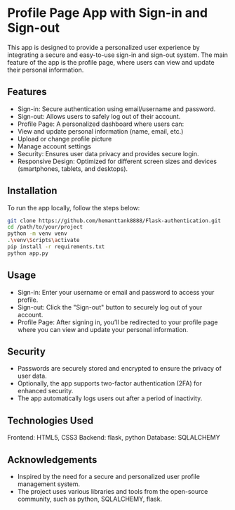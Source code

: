 # Profile Page App with Sign-in and Sign-out
This app is designed to provide a personalized user experience by integrating a secure and easy-to-use sign-in and sign-out system. The main feature of the app is the profile page, where users can view and update their personal information.

## Features
- Sign-in: Secure authentication using email/username and password.
- Sign-out: Allows users to safely log out of their account.
- Profile Page: A personalized dashboard where users can:
- View and update personal information (name, email, etc.)
- Upload or change profile picture
- Manage account settings
- Security: Ensures user data privacy and provides secure login.
- Responsive Design: Optimized for different screen sizes and devices (smartphones, tablets, and desktops).

## Installation
To run the app locally, follow the steps below:
```bash
git clone https://github.com/hemanttank8888/Flask-authentication.git
cd /path/to/your/project
python -m venv venv
.\venv\Scripts\activate
pip install -r requirements.txt
python app.py
```
## Usage
- Sign-in: Enter your username or email and password to access your profile.
- Sign-out: Click the "Sign-out" button to securely log out of your account.
- Profile Page: After signing in, you’ll be redirected to your profile page where you can view and update your personal information.


## Security
- Passwords are securely stored and encrypted to ensure the privacy of user data.
- Optionally, the app supports two-factor authentication (2FA) for enhanced security.
- The app automatically logs users out after a period of inactivity.

## Technologies Used
Frontend: HTML5, CSS3
Backend: flask, python
Database: SQLALCHEMY

## Acknowledgements
- Inspired by the need for a secure and personalized user profile management system.
- The project uses various libraries and tools from the open-source community, such as python, SQLALCHEMY, flask.
